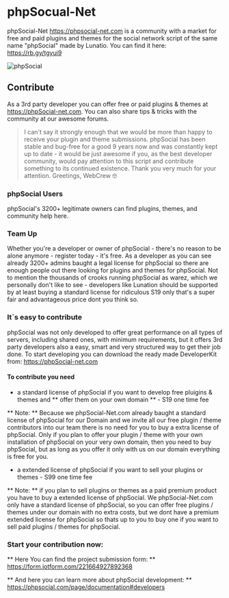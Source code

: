 # phpSocual-Net
phpSocial-Net https://phpsocial-net.com is a community with a market for free and paid plugins and themes for the social network script of the same name "phpSocial" made by Lunatio. You can find it here: 
https://rb.gy/tgyui9

![phpSocial](https://github.com/WebCrew/phpSocual-Net/blob/main/phpsocial.jpeg)

## Contribute
As a 3rd party developer you can offer free or paid plugins & themes at https://phpSocial-net.com. You can also share tips & tricks with the community at our awesome forums.

> I can't say it strongly enough that we would be more than happy to receive your plugin and theme submissions. phpSocial has been stable and bug-free for a good 9 years now and was constantly kept up to date - it would be just awesome if you, as the best developer community, would pay attention to this script and contribute something to its continued existence. Thank you very much for your attention. Greetings, WebCrew :nerd_face:


### phpSocial Users
phpSocial's 3200+ legitimate owners can find plugins, themes, and community help here.


### Team Up
Whether you're a developer or owner of phpSocial - there's no reason to be alone anymore - register today - it's free.
As a developer as you can see already 3200+ admins baught a legal license for phpSocial so there are enough people out there looking for plugins and themes for phpSocial. Not to mention the thousands of crooks running phpSocial as warez, which we personally don't like to see - developers like Lunation should be supported by at least buying a standard license for ridiculous S19 only that's a super fair and advantageous price dont you think so.


### It`s easy to contribute
phpSocial was not only developed to offer great performance on all types of servers, including shared ones, with minimum requirements, but it offers 3rd party developers also a easy, smart and very structured way to get their job done. To start developing you can download the ready made DeveloperKit from: https://phpSocial-net.com


#### To contribute you need

- a standard license of phpSocial if you want to develop free pluigins & themes and ** offer them on your own domain ** - S19 one time fee

** Note: ** Because we phpSocial-Net.com already baught a standard license of phpSocial for our Domain and we invite all our free plugin / theme contributors into our team there is no need for you to buy a extra license of phpSocial. Only if you plan to offer your plugin / theme with your own installation of phpSocial on your very own domain, then you need to buy phpSocial, but as long as you offer it only with us on our domain everything is free for you.

- a extended license of phpSocial if you want to sell your plugins or themes - S99 one time fee

** Note: ** if you plan to sell plugins or themes as a paid premium product you have to buy a extended license of phpSocial. We phpSocial-Net.com only have a standard license of phpSocial, so you can offer free plugins / themes under our domain with no extra costs, but we dont have a premium extended license for phpSocial so thats up to you to buy one if you want to sell paid plugins / themes for phpSocial.


### Start your contribution now:

** Here You can find the project submission form: ** https://form.jotform.com/221664927892368

** And here you can learn more about phpSocial development: ** https://phpsocial.com/page/documentation#developers
